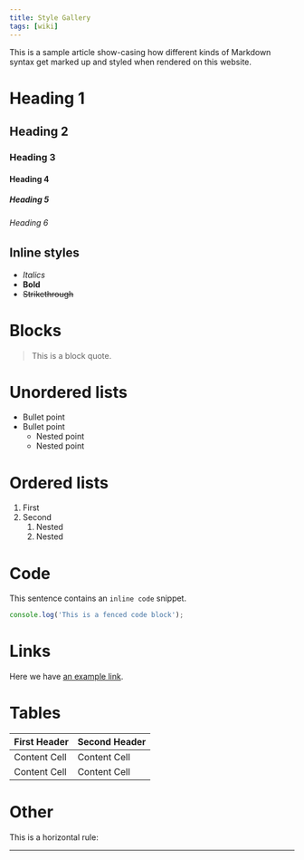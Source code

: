 ```yaml
---
title: Style Gallery
tags: [wiki]
---
```


This is a sample article show-casing how different kinds of Markdown syntax get marked up and styled when rendered on this website.

# Heading 1
## Heading 2
### Heading 3
#### Heading 4
##### Heading 5
###### Heading 6

## Inline styles

- *Italics*
- **Bold**
- ~~Strikethrough~~

# Blocks

> This is a block quote.

# Unordered lists

-   Bullet point
-   Bullet point
    -   Nested point
    -   Nested point

# Ordered lists

1.  First
2.  Second
    1.  Nested
    2.  Nested

# Code

This sentence contains an `inline code` snippet.

```javascript
console.log('This is a fenced code block');
`````

# Links

Here we have [an example link](http://example.com).

# Tables

| First Header  | Second Header |
| ------------- | ------------- |
| Content Cell  | Content Cell  |
| Content Cell  | Content Cell  |

# Other

This is a horizontal rule:

---
